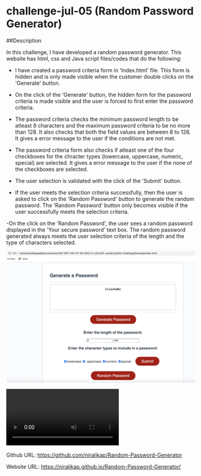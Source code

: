 # challenge-jul-05 (Random Password Generator)

##Description

In this challenge, I have developed a random password generator. This website has html, css and Java script files/codes that do the following:

- I have created a password criteria form in 'Index.html' file. This form is hidden and is only made visible when the customer double clicks on the 'Generate' button. 

- On the click of the 'Generate' button, the hidden form for the password criteria is made visible and the user is forced to first enter the password criteria.

- The password criteria checks the minimum password length to be atleast 8 characters and the maximum password criteria to be no more than 128. It also checks that both the field values are between 8 to 128. It gives a error message to the user if the conditions are not met.

- The password criteria form also checks if atleast one of the four checkboxes for the chracter types (lowercase, uppercase, numeric, special) are selected. It gives a error message to the user if the none of the checkboxes are selected.

- The user selection is validated with the click of the 'Submit' button.

- If the user meets the selection criteria successfully, then the user is asked to click on the 'Random Password' button to generate the random password. The 'Random Password' button only becomes visible if the user successfully meets the selection criteria.

-On the click on the 'Random Password', the user sees a random password displayed in the 'Your secure password' text box. The random password generated always meets the user selection criteria of the length and the type of characters selected.

![image](./Assets/images/screenshot.jpg)

![video](./Assets/images/Video.mov)

Github URL:
https://github.com/niralikap/Random-Password-Generator

Website URL:
https://niralikap.github.io/Random-Password-Generator/

